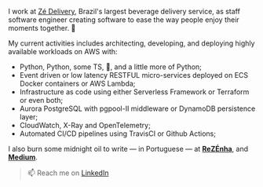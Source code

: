 I work at [Zé Delivery](https://ze.delivery), Brazil's largest beverage delivery service, as staff software engineer creating software to ease the way people enjoy their moments together. 🍻

My current activities includes architecting, developing, and deploying highly available workloads on AWS with:
* Python, Python, some TS, 🐍, and a little more of Python;
* Event driven or low latency RESTFUL micro-services deployed on ECS Docker containers or AWS Lambda;
* Infrastructure as code using either Serverless Framework or Terraform or even both;
* Aurora PostgreSQL with pgpool-II middleware or DynamoDB persistence layer;
* CloudWatch, X-Ray and OpenTelemetry;
* Automated CI/CD pipelines using TravisCI or Github Actions;

I also burn some midnight oil to write — in Portuguese — at [**ReZÉnha**](https://rezenha.ze.delivery), and [**Medium**](https://medium.com/@flpStrri).

<!-- - 🌍 I'm mostly active within the **?? Community** -->
<!-- - 🎙 Currently hosting [Awesome Podcast]() -->
> 📫 Reach me on [LinkedIn](https://www.linkedin.com/in/flpstrri/)
